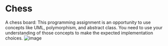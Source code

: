 # Chess
A chess board: This programming assignment is an opportunity to use concepts like UML, polymorphism, and abstract class. You need to use your understanding of those concepts to make the expected implementation choices.
![image](https://github.com/user-attachments/assets/4edb0d76-931c-4113-978b-a99ceac1f7f3)
